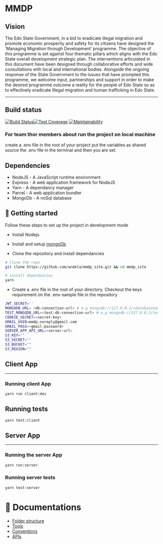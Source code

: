 # MMDP

## Vision

The Edo State Government, in a bid to eradicate illegal migration and promote economic prosperity and safety for its citizens have designed the ‘Managing Migration through Development’ programme. The objective of this programme is set against four thematic pillars which aligns with the Edo State overall development strategic plan. The interventions articulated in this document have been designed through collaborative efforts and wide consultations with local and international bodies. Alongside the ongoing response of the State Government to the issues that have prompted this programme, we welcome input, partnerships and support in order to make the desired programme outcome a reality for the people of Edo State so as to effectively eradicate Illegal migration and human trafficking in Edo State.

---

## Build status
[![Build Status](https://travis-ci.org/andela/mmdp_site.svg?branch=develop)](https://travis-ci.org/andela/mmdp_site)[![Test Coverage](https://api.codeclimate.com/v1/badges/144a347123fc9ec7f179/test_coverage)](https://codeclimate.com/github/andela/mmdp_site/test_coverage) [![Maintainability](https://api.codeclimate.com/v1/badges/144a347123fc9ec7f179/maintainability)](https://codeclimate.com/github/andela/mmdp_site/maintainability)

### For team thor members about run the project on local machine

create a .env file in the root of your project
put the variables as shared
source the .env file in the terminal
and then you are set.

## Dependencies

- NodeJS - A JavaScript runtime environment
- Express - A web application framework for NodeJS
- Yarn - A dependancy manager
- Parcel - A web application bundler
- MongoDb - A noSql database


## 🚀 Getting started

Follow these steps to set up the project in development mode

- Install Nodejs

- Install and setup [mongoDb](https://www.mongodb.com/)

- Clone the repository and install dependancies

```bash
# Clone the repo
git clone https://github.com/andela/mmdp_site.git && cd mmdp_site

# install dependancies
yarn
```

- Create a .env file in the root of your directory. Checkout the keys requirement on the .env-sample file in the repository

```bash
JWT_SECRET=''
MONGODB_URL= <db-connection-url> # e.g mongodb://127.0.0.1/<databasename>
TEST_MONGODB_URL=<test-db-connection-url> # e.g mongodb://127.0.0.1/test-mmdp-cms
COOKIE_SECRET=<secret-key>
GMAIL_USER=mmdp.noreply@gmail.com
GMAIL_PASS=<gmail-password>
SERVER_APP_API_URL=<server-url>
S3_KEY=""
S3_SECRET=""
S3_BUCKET=""
S3_REGION=""
```

## Client App

---

### Running client App

```bash
yarn run client:dev
```

## Running tests

```bash
yarn test:client
```

## Server App

---

### Running the server App

```bash
yarn run:server
```

### Running server tests

```bash
yarn test:server
```

# 📖 Documentations

- [Folder structure](https://github.com/andela/mmdp_site/wiki/File-Structure)
- [Tools](https://github.com/andela/mmdp_site/wiki/Tools)
- [Conventions](https://github.com/andela/mmdp_site/wiki/Conventions)
- [APIs](https://github.com/andela/mmdp_site/wiki/APIs)

